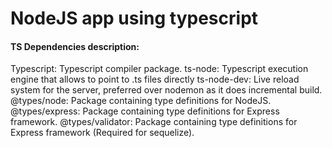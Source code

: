 # NodeJS app using typescript

#### TS Dependencies description:

Typescript: Typescript compiler package.
ts-node: Typescript execution engine that allows to point to .ts files directly
ts-node-dev: Live reload system for the server, preferred over nodemon as it does incremental build.
@types/node: Package containing type definitions for NodeJS.
@types/express: Package containing type definitions for Express framework.
@types/validator: Package containing type definitions for Express framework (Required for sequelize).
